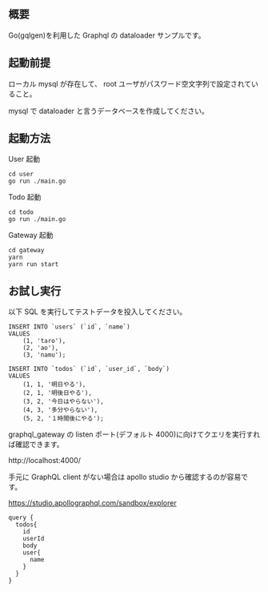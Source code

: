 ## 概要

Go(gqlgen)を利用した Graphql の dataloader サンプルです。

## 起動前提

ローカル mysql が存在して、
root ユーザがパスワード空文字列で設定されていること。

mysql で dataloader と言うデータベースを作成してください。

## 起動方法

User 起動

```
cd user
go run ./main.go
```

Todo 起動

```
cd todo
go run ./main.go
```

Gateway 起動

```
cd gateway
yarn
yarn run start
```

## お試し実行

以下 SQL を実行してテストデータを投入してください。

```
INSERT INTO `users` (`id`, `name`)
VALUES
	(1, 'taro'),
	(2, 'ao'),
	(3, 'namu');

INSERT INTO `todos` (`id`, `user_id`, `body`)
VALUES
	(1, 1, '明日やる'),
	(2, 1, '明後日やる'),
	(3, 2, '今日はやらない'),
	(4, 3, '多分やらない'),
	(5, 2, '１時間後にやる');
```

graphql_gateway の listen ポート(デフォルト 4000)に向けてクエリを実行すれば確認できます。

http://localhost:4000/

手元に GraphQL client がない場合は apollo studio から確認するのが容易です。

https://studio.apollographql.com/sandbox/explorer

```
query {
  todos{
    id
    userId
    body
    user{
      name
    }
  }
}
```
